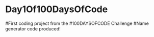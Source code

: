 # Day1Of100DaysOfCode
#First coding project from the #100DAYSOFCODE Challenge
#Name generator code produced!
